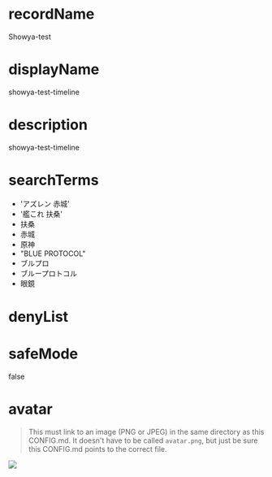  
# recordName
Showya-test
# displayName
showya-test-timeline
# description
showya-test-timeline
# searchTerms
- 'アズレン 赤城'
- '艦これ 扶桑'
- 扶桑
- 赤城
- 原神
- "BLUE PROTOCOL"
- ブルプロ
- ブループロトコル
- 眼鏡

# denyList

# safeMode

false

# avatar

> This must link to an image (PNG or JPEG) in the same directory as this CONFIG.md. It doesn't have to be called `avatar.png`, but just be sure this CONFIG.md points to the correct file.

![](avatar.png)
